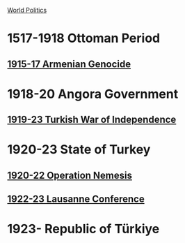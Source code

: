 [World Politics](../World%20Politics)
# 1517-1918 Ottoman Period
## [1915-17 Armenian Genocide](1915-17%20Armenian%20Genocide)  
# 1918-20 Angora Government
## [1919-23 Turkish War of Independence](1919-23%20Turkish%20War%20of%20Independence)  
# 1920-23 State of Turkey
## [1920-22 Operation Nemesis](1920-22%20Operation%20Nemesis)  
## [1922-23 Lausanne Conference](../Israel-Palestine/1917-48%20Mandatory%20Palestine%20Period/1922-23%20Lausanne%20Conference)  
# 1923- Republic of Türkiye
